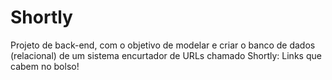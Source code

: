 # Shortly
Projeto de back-end, com o objetivo de modelar e criar o banco de dados (relacional) de um sistema encurtador de URLs chamado Shortly: Links que cabem no bolso!
